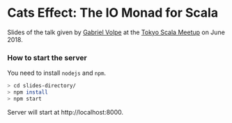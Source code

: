 Cats Effect: The IO Monad for Scala
===================================

Slides of the talk given by [Gabriel Volpe](https://gvolpe.github.io/) at the [Tokyo Scala Meetup](https://www.meetup.com/Tokyo-Scala-Developers/events/250976376/) on June 2018.

### How to start the server

You need to install `nodejs` and `npm`.

```bash
> cd slides-directory/
> npm install
> npm start
```

Server will start at http://localhost:8000.
